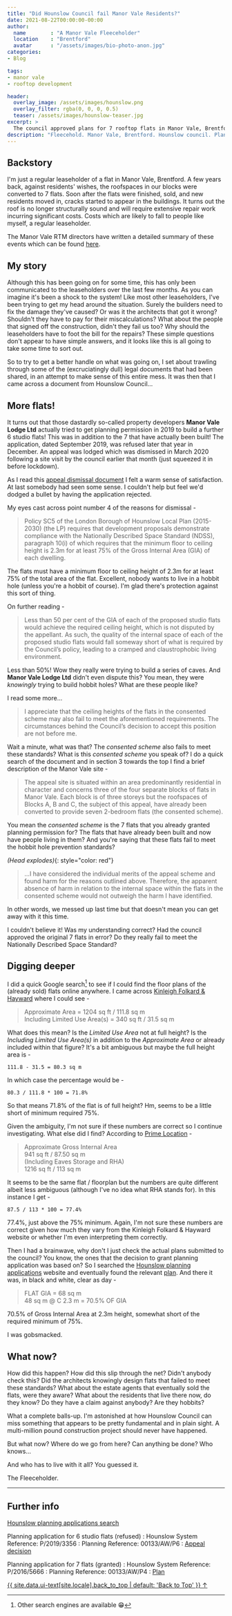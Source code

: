 ```yaml
---
title: "Did Hounslow Council fail Manor Vale Residents?"
date: 2021-08-22T00:00:00-00:00
author:
  name        : "A Manor Vale Fleeceholder"
  location    : "Brentford"
  avatar      : "/assets/images/bio-photo-anon.jpg"
categories:
- Blog

tags:
- manor vale
- rooftop development

header:
  overlay_image: /assets/images/hounslow.png
  overlay_filter: rgba(0, 0, 0, 0.5)
  teaser: /assets/images/hounslow-teaser.jpg
excerpt: >
  The council approved plans for 7 rooftop flats in Manor Vale, Brentford. Was this a mistake?
description: "Fleecehold. Manor Vale, Brentford. Hounslow council. Planning permission. Rooftop development."
---
```


## Backstory

I'm just a regular leaseholder of a flat in Manor Vale, Brentford. A few years back, against residents' wishes, the roofspaces in our blocks were converted to 7 flats. Soon after the flats were finished, sold, and new residents moved in, cracks started to appear in the buildings. It turns out the roof is no longer structurally sound and will require extensive repair work incurring significant costs. Costs which are likely to fall to people like myself, a regular leaseholder. 

The Manor Vale RTM directors have written a detailed summary of these events which can be found [here](/blog/manor-vale-rtm-story/).

## My story
Although this has been going on for some time, this has only been communicated to the leaseholders over the last few months. As you can imagine it's been a shock to the system! Like most other leaseholders, I've been trying to get my head around the situation. Surely the builders need to fix the damage they've caused? Or was it the architects that got it wrong? Shouldn't they have to pay for their miscalculations? What about the people that signed off the construction, didn't they fail us too? Why should the leaseholders have to foot the bill for the repairs? These simple questions don't appear to have simple answers, and it looks like this is all going to take some time to sort out. 

So to try to get a better handle on what was going on, I set about trawling through some of the (excruciatingly dull) legal documents that had been shared, in an attempt to make sense of this entire mess. It was then that I came across a document from Hounslow Council... 

## More flats!
It turns out that those dastardly so-called property developers **Manor Vale Lodge Ltd** actually tried to get planning permission in 2019 to build a further 6 studio flats! This was in addition to the 7 that have actually been built! The application, dated September 2019, was refused later that year in December. An appeal was lodged which was dismissed in March 2020 following a site visit by the council earlier that month (just squeezed it in before lockdown). 

As I read this [appeal dismissal document][hounslow-appeal-decision] I felt a warm sense of satisfaction. At last somebody had seen some sense. I couldn't help but feel we'd dodged a bullet by having the application rejected. 

My eyes cast across point number 4 of the reasons for dismissal - 

> Policy SC5 of the London Borough of Hounslow Local Plan (2015-2030) (the LP) requires that development proposals demonstrate compliance with the Nationally Described Space Standard (NDSS), paragraph 10(i) of which requires that the minimum floor to ceiling height is 2.3m for at least 75% of the Gross Internal Area (GIA) of each dwelling.

The flats must have a minimum floor to ceiling height of 2.3m for at least 75% of the total area of the flat. Excellent, nobody wants to live in a hobbit hole (unless you're a hobbit of course). I'm glad there's protection against this sort of thing. 

On further reading -

> Less than 50 per cent of the GIA of each of the proposed studio flats would achieve the required ceiling height, which is not disputed by the appellant. As such, the quality of the internal space of each of the proposed studio flats would fall someway short of what is required by the Council’s policy, leading to a cramped and claustrophobic living environment.

Less than 50%! Wow they really were trying to build a series of caves. And **Manor Vale Lodge Ltd** didn't even dispute this? You mean, they were _knowingly_ trying to build hobbit holes? What are these people like?

I read some more... 

> I appreciate that the ceiling heights of the flats in the consented scheme may also fail to meet the aforementioned requirements. The circumstances behind the Council’s decision to accept this position are not before me. 

Wait a minute, what was that? The _consented scheme_ also fails to meet these standards? What is this _consented scheme_ you speak of? I do a quick search of the document and in section 3 towards the top I find a brief description of the Manor Vale site -

> The appeal site is situated within an area predominantly residential in character and concerns three of the four separate blocks of flats in Manor Vale. Each block is of three storeys but the roofspaces of Blocks A, B and C, the subject of this appeal, have already been converted to provide seven 2-bedroom flats (the consented scheme).
 
You mean the _consented scheme_ is the 7 flats that you already granted planning permission for? The flats that have already been built and now have people living in them? And you're saying that these flats fail to meet the hobbit hole prevention standards? 

*(Head explodes)*{: style="color: red"}

> ...I have considered the individual merits of the appeal scheme and found harm for the reasons outlined above. Therefore, the apparent absence of harm in relation to the internal space within the flats in the consented scheme would not outweigh the harm I have identified.

In other words, we messed up last time but that doesn't mean you can get away with it this time.

I couldn't believe it! Was my understanding correct? Had the council approved the original 7 flats in error? Do they really fail to meet the Nationally Described Space Standard? 

## Digging deeper
I did a quick Google search[^1] to see if I could find the floor plans of the (already sold) flats online anywhere. I came across  [Kinleigh Folkard & Hayward][kfh] where I could see - 

> Approximate Area = 1204 sq ft / 111.8 sq m  
> Including Limited Use Area(s) = 340 sq ft / 31.5 sq m

What does this mean? Is the _Limited Use Area_ not at full height? Is the _Including Limited Use Area(s)_ in addition to the _Approximate Area_ or already included within that figure? It's a bit ambiguous but maybe the full height area is -
~~~
111.8 - 31.5 = 80.3 sq m 
~~~
In which case the percentage would be - 
~~~
80.3 / 111.8 * 100 = 71.8% 
~~~
So that means 71.8% of the flat is of full height? Hm, seems to be a little short of minimum required 75%. 

Given the ambiguity, I'm not sure if these numbers are correct so I continue investigating. What else did I find? According to [Prime Location][pl] - 

> Approximate Gross Internal Area   
> 941 sq ft / 87.50 sq m  
> (Including Eaves Storage and RHA)   
> 1216 sq ft / 113 sq m

It seems to be the same flat / floorplan but the numbers are quite different albeit less ambiguous (although I've no idea what RHA stands for). In this instance I get -
~~~
87.5 / 113 * 100 = 77.4%
~~~
77.4%, just above the 75% minimum. Again, I'm not sure these numbers are correct given how much they vary from the Kinleigh Folkard & Hayward website or whether I'm even interpreting them correctly.

Then I had a brainwave, why don't I just check the actual plans submitted to the council? You know, the ones that the decision to grant planning application was based on? So I searched the [Hounslow planning applications][hounslow-search] website and eventually found the relevant [plan][hounslow-plan]. And there it was, in black and white, clear as day - 

> FLAT GIA = 68 sq m  
> 48 sq m @ C 2.3 m = 70.5% OF GIA
 
70.5% of Gross Internal Area at 2.3m height, somewhat short of the required minimum of 75%. 

I was gobsmacked. 

## What now?
How did this happen? How did this slip through the net? Didn't anybody check this? Did the architects knowingly design flats that failed to meet these standards? What about the estate agents that eventually sold the flats, were they aware? What about the residents that live there now, do they know? Do they have a claim against anybody? Are they hobbits?

What a complete balls-up. I'm astonished at how Hounslow Council can miss something that appears to be pretty fundamental and in plain sight. A multi-million pound construction project should never have happened. 

But what now? Where do we go from here? Can anything be done? Who knows...

And who has to live with it all? You guessed it. 

The Fleeceholder.

---
## Further info

[Hounslow planning applications search][hounslow-search]

Planning application for 6 studio flats (refused) 
: Hounslow System Reference: P/2019/3356
: Planning Reference: 00133/AW/P6
: [Appeal decision][hounslow-appeal-decision]

Planning application for 7 flats (granted)
: Hounslow System Reference: P/2016/5666
: Planning Reference: 00133/AW/P4
: [Plan][hounslow-plan]

[^1]: Other search engines are available :grin:

<a href="#page-title" class="back-to-top">{{ site.data.ui-text[site.locale].back_to_top | default: 'Back to Top' }} &uarr;</a>

[hounslow-appeal-decision]: http://planning2.hounslow.gov.uk/NPSPublicDocs/00679153.pdf
[kfh]: https://www.kfh.co.uk/south-west-london-and-surrey/brentford/tw8/flats-for-sale/2219496/  
[pl]: https://www.primelocation.com/for-sale/details/58419955/
[hounslow-search]: https://planning.hounslow.gov.uk/planning_search.aspx
[hounslow-plan]: http://planning2.hounslow.gov.uk/NPSPublicDocs/00529304.pdf

